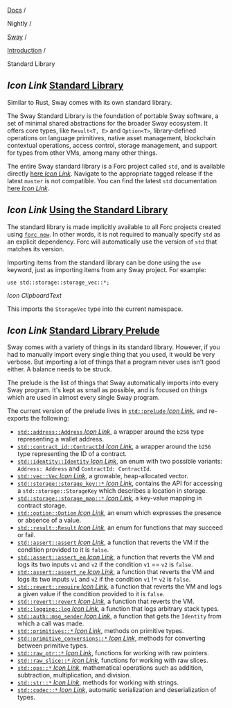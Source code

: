[Docs](https://docs.fuel.network/) /

Nightly  /

[Sway](https://docs.fuel.network/docs/nightly/sway/) /

[Introduction](https://docs.fuel.network/docs/nightly/sway/introduction/) /

Standard Library

## _Icon Link_ [Standard Library](https://docs.fuel.network/docs/nightly/sway/introduction/standard_library/\#standard-library)

Similar to Rust, Sway comes with its own standard library.

The Sway Standard Library is the foundation of portable Sway software, a set of minimal shared abstractions for the broader Sway ecosystem. It offers core types, like `Result<T, E>` and `Option<T>`, library-defined operations on language primitives, native asset management, blockchain contextual operations, access control, storage management, and support for types from other VMs, among many other things.

The entire Sway standard library is a Forc project called `std`, and is available directly [here _Icon Link_](https://github.com/FuelLabs/sway/tree/v0.67.0/sway-lib-std). Navigate to the appropriate tagged release if the latest `master` is not compatible. You can find the latest `std` documentation [here _Icon Link_](https://fuellabs.github.io/sway/master/std/).

## _Icon Link_ [Using the Standard Library](https://docs.fuel.network/docs/nightly/sway/introduction/standard_library/\#using-the-standard-library)

The standard library is made implicitly available to all Forc projects created using [`forc new`](https://docs.fuel.network/docs/nightly/forc/commands/forc_new/). In other words, it is not required to manually specify `std` as an explicit dependency. Forc will automatically use the version of `std` that matches its version.

Importing items from the standard library can be done using the `use` keyword, just as importing items from any Sway project. For example:

```fuel_Box fuel_Box-idXKMmm-css
use std::storage::storage_vec::*;
```

_Icon ClipboardText_

This imports the `StorageVec` type into the current namespace.

## _Icon Link_ [Standard Library Prelude](https://docs.fuel.network/docs/nightly/sway/introduction/standard_library/\#standard-library-prelude)

Sway comes with a variety of things in its standard library. However, if you had to manually import every single thing that you used, it would be very verbose. But importing a lot of things that a program never uses isn't good either. A balance needs to be struck.

The prelude is the list of things that Sway automatically imports into every Sway program. It's kept as small as possible, and is focused on things which are used in almost every single Sway program.

The current version of the prelude lives in [`std::prelude` _Icon Link_](https://github.com/FuelLabs/sway/blob/v0.67.0/sway-lib-std/src/prelude.sw), and re-exports the following:

- [`std::address::Address` _Icon Link_](https://github.com/FuelLabs/sway/blob/v0.67.0/sway-lib-std/src/address.sw), a wrapper around the `b256` type representing a wallet address.
- [`std::contract_id::ContractId` _Icon Link_](https://github.com/FuelLabs/sway/blob/v0.67.0/sway-lib-std/src/contract_id.sw), a wrapper around the `b256` type representing the ID of a contract.
- [`std::identity::Identity` _Icon Link_](https://github.com/FuelLabs/sway/blob/v0.67.0/sway-lib-std/src/identity.sw), an enum with two possible variants: `Address: Address` and `ContractId: ContractId`.
- [`std::vec::Vec` _Icon Link_](https://github.com/FuelLabs/sway/blob/v0.67.0/sway-lib-std/src/vec.sw), a growable, heap-allocated vector.
- [`std::storage::storage_key::*` _Icon Link_](https://github.com/FuelLabs/sway/blob/v0.67.0/sway-lib-std/src/storage/storage_key.sw), contains the API for accessing a `std::storage::StorageKey` which describes a location in storage.
- [`std::storage::storage_map::*` _Icon Link_](https://github.com/FuelLabs/sway/blob/v0.67.0/sway-lib-std/src/storage/storage_map.sw), a key-value mapping in contract storage.
- [`std::option::Option` _Icon Link_](https://github.com/FuelLabs/sway/blob/v0.67.0/sway-lib-std/src/option.sw), an enum which expresses the presence or absence of a value.
- [`std::result::Result` _Icon Link_](https://github.com/FuelLabs/sway/blob/v0.67.0/sway-lib-std/src/result.sw), an enum for functions that may succeed or fail.
- [`std::assert::assert` _Icon Link_](https://github.com/FuelLabs/sway/blob/v0.67.0/sway-lib-std/src/assert.sw), a function that reverts the VM if the condition provided to it is `false`.
- [`std::assert::assert_eq` _Icon Link_](https://github.com/FuelLabs/sway/blob/v0.67.0/sway-lib-std/src/assert.sw), a function that reverts the VM and logs its two inputs `v1` and `v2` if the condition `v1` == `v2` is `false`.
- [`std::assert::assert_ne` _Icon Link_](https://github.com/FuelLabs/sway/blob/v0.67.0/sway-lib-std/src/assert.sw), a function that reverts the VM and logs its two inputs `v1` and `v2` if the condition `v1` != `v2` is `false`.
- [`std::revert::require` _Icon Link_](https://github.com/FuelLabs/sway/blob/v0.67.0/sway-lib-std/src/revert.sw), a function that reverts the VM and logs a given value if the condition provided to it is `false`.
- [`std::revert::revert` _Icon Link_](https://github.com/FuelLabs/sway/blob/v0.67.0/sway-lib-std/src/revert.sw), a function that reverts the VM.
- [`std::logging::log` _Icon Link_](https://github.com/FuelLabs/sway/blob/v0.67.0/sway-lib-std/src/logging.sw), a function that logs arbitrary stack types.
- [`std::auth::msg_sender` _Icon Link_](https://github.com/FuelLabs/sway/blob/v0.67.0/sway-lib-std/src/auth.sw), a function that gets the `Identity` from which a call was made.
- [`std::primitives::*` _Icon Link_](https://github.com/FuelLabs/sway/blob/v0.67.0/sway-lib-std/src/primitives.sw), methods on primitive types.
- [`std::primitive_conversions::*` _Icon Link_](https://github.com/FuelLabs/sway/blob/v0.67.0/sway-lib-std/src/primitive_conversions.sw), methods for converting between primitive types.
- [`std::raw_ptr::*` _Icon Link_](https://github.com/FuelLabs/sway/blob/v0.67.0/sway-lib-std/src/raw_ptr.sw), functions for working with raw pointers.
- [`std::raw_slice::*` _Icon Link_](https://github.com/FuelLabs/sway/blob/v0.67.0/sway-lib-std/src/raw_slice.sw), functions for working with raw slices.
- [`std::ops::*` _Icon Link_](https://github.com/FuelLabs/sway/blob/v0.67.0/sway-lib-std/src/ops.sw), mathematical operations such as addition, subtraction, multiplication, and division.
- [`std::str::*` _Icon Link_](https://github.com/FuelLabs/sway/blob/v0.67.0/sway-lib-std/src/str.sw), methods for working with strings.
- [`std::codec::*` _Icon Link_](https://github.com/FuelLabs/sway/blob/v0.67.0/sway-lib-std/src/codec.sw), automatic serialization and deserialization of types.